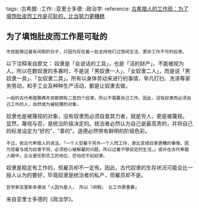 tags: :古希腊: :工作: :亚里士多德: :政治学:
reference: [古希腊人的工作观：为了填饱肚皮而工作是可耻的，比当努力更糟糕](https://www.greekreporterchina.com/2017/12/23/%E5%8F%A4%E5%B8%8C%E8%85%8A%E7%9A%84%E5%B7%A5%E4%BD%9C%E8%A7%82/)

## 为了填饱肚皮而工作是可耻的

    市民能够过着有闲暇的日子，只因为存在着一批支持他们过悠闲生活、更非工作不可的奴隶。

以下注释来自原文：
奴隶是「会说话的工具」，也是「活的财产」，不能被视为人。所以在数奴隶的多寡时，不是说「男奴隶一人」、「女奴隶二人」，而是说「男奴隶一具」、「女奴隶二具」。所有以身体劳动来进行的事情，举凡打扫、洗涤等家务劳动，和手工业及种种生产活动，都是让奴隶去做。

    一般的古代希腊雅典市民都拥有二至四个奴隶，所以不需要自己工作。因此，没有奴隶而必须自己工作的人，自然成为被轻蔑的对象。

奴隶也是被蔑视的对象，没有奴隶而必须自食其力者，就是穷人，更是被蔑视。
显然，蔑视与否，是统治阶级决定的。统治者必然认为自己是最高贵的，并将自己的标准设定为“好的”、“善的”。道德必然带有鲜明的阶级色彩。

    不过，依古代希腊人的说法，「一个人受雇于另外一个人而工作，是比变成奴隶更糟的事情。因为受雇与成为奴隶不同，必须担心被解雇的问题，所以过着不够安定的生活。」或许在古代希腊人眼中，企业里任职员工的地位，恐怕还不如奴隶。

奴隶是稳定有工作的，但雇员却不一定有。因此，古代奴隶的生存状况可能会比一般人认为的要好，毕竟奴隶是统治者的私产，但雇员却不是。

    哲学家亚里斯多德说「人因为是人， 所以『闲暇』 比工作更重要」

来自亚里士多德的《政治学》。

